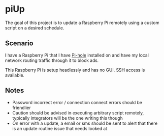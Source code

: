 # piUp
The goal of this project is to update a Raspberry Pi remotely using a custom script on a desired schedule.

## Scenario
I have a Raspberry Pi that I have [Pi-hole](https://pi-hole.net/) installed on and have my local network routing traffic through it to block ads.

This Raspberry Pi is setup headlessly and has no GUI. SSH access is available.

## Notes
- Password incorrect error / connection connect errors should be friendlier
- Caution should be advised in executing arbitrary script remotely, typically integrators will be the one writing this though
- On error with a update, a email or sms should be sent to alert that there is an update routine issue that needs looked at